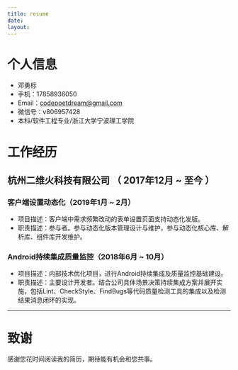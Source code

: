 ```yaml
---
title: resume
date:
layout:
---
```


# 个人信息

- 邓勇标
- 手机：17858936050
- Email：codepoetdream@gmail.com
- 微信号：v806957428
- 本科/软件工程专业/浙江大学宁波理工学院

# 工作经历

## 杭州二维火科技有限公司 （ 2017年12月 ~ 至今 ）

### 客户端设置动态化（2019年1月 ~ 2月）

- 项目描述：客户端中需求频繁改动的表单设置页面支持动态化发版。
- 职责描述：参与者。参与动态化版本管理设计与维护，参与动态化核心库、解析库、组件库开发维护。

### Android持续集成质量监控（2018年6月 ~ 10月）

- 项目描述：内部技术优化项目，进行Android持续集成及质量监控基础建设。
- 职责描述：主要设计开发者。结合公司具体场景决策持续集成方案并展开实施，包括Lint、CheckStyle、FindBugs等代码质量检测工具的集成以及检测结果消息闭环的实现。

---

# 致谢

感谢您花时间阅读我的简历，期待能有机会和您共事。